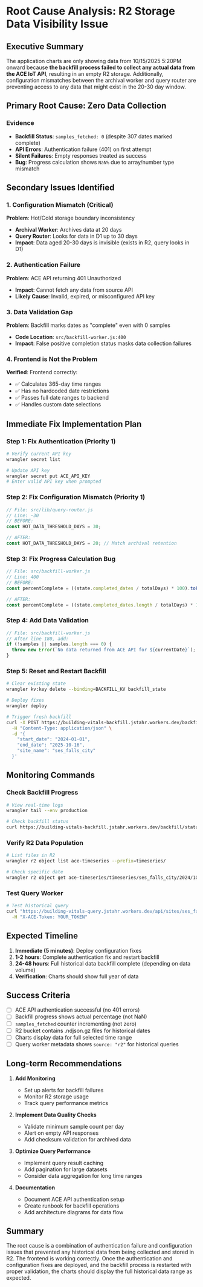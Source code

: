 # Root Cause Analysis: R2 Storage Data Visibility Issue

## Executive Summary

The application charts are only showing data from 10/15/2025 5:20PM onward because **the backfill process failed to collect any actual data from the ACE IoT API**, resulting in an empty R2 storage. Additionally, configuration mismatches between the archival worker and query router are preventing access to any data that might exist in the 20-30 day window.

## Primary Root Cause: Zero Data Collection

### Evidence
- **Backfill Status**: `samples_fetched: 0` (despite 307 dates marked complete)
- **API Errors**: Authentication failure (401) on first attempt
- **Silent Failures**: Empty responses treated as success
- **Bug**: Progress calculation shows `NaN%` due to array/number type mismatch

## Secondary Issues Identified

### 1. Configuration Mismatch (Critical)
**Problem**: Hot/Cold storage boundary inconsistency
- **Archival Worker**: Archives data at 20 days
- **Query Router**: Looks for data in D1 up to 30 days
- **Impact**: Data aged 20-30 days is invisible (exists in R2, query looks in D1)

### 2. Authentication Failure
**Problem**: ACE API returning 401 Unauthorized
- **Impact**: Cannot fetch any data from source API
- **Likely Cause**: Invalid, expired, or misconfigured API key

### 3. Data Validation Gap
**Problem**: Backfill marks dates as "complete" even with 0 samples
- **Code Location**: `src/backfill-worker.js:400`
- **Impact**: False positive completion status masks data collection failures

### 4. Frontend is Not the Problem
**Verified**: Frontend correctly:
- ✅ Calculates 365-day time ranges
- ✅ Has no hardcoded date restrictions
- ✅ Passes full date ranges to backend
- ✅ Handles custom date selections

## Immediate Fix Implementation Plan

### Step 1: Fix Authentication (Priority 1)
```bash
# Verify current API key
wrangler secret list

# Update API key
wrangler secret put ACE_API_KEY
# Enter valid API key when prompted
```

### Step 2: Fix Configuration Mismatch (Priority 1)
```javascript
// File: src/lib/query-router.js
// Line: ~30
// BEFORE:
const HOT_DATA_THRESHOLD_DAYS = 30;

// AFTER:
const HOT_DATA_THRESHOLD_DAYS = 20; // Match archival retention
```

### Step 3: Fix Progress Calculation Bug
```javascript
// File: src/backfill-worker.js
// Line: 400
// BEFORE:
const percentComplete = ((state.completed_dates / totalDays) * 100).toFixed(1);

// AFTER:
const percentComplete = ((state.completed_dates.length / totalDays) * 100).toFixed(1);
```

### Step 4: Add Data Validation
```javascript
// File: src/backfill-worker.js
// After line 180, add:
if (!samples || samples.length === 0) {
  throw new Error(`No data returned from ACE API for ${currentDate}`);
}
```

### Step 5: Reset and Restart Backfill
```bash
# Clear existing state
wrangler kv:key delete --binding=BACKFILL_KV backfill_state

# Deploy fixes
wrangler deploy

# Trigger fresh backfill
curl -X POST https://building-vitals-backfill.jstahr.workers.dev/backfill/start \
  -H "Content-Type: application/json" \
  -d '{
    "start_date": "2024-01-01",
    "end_date": "2025-10-16",
    "site_name": "ses_falls_city"
  }'
```

## Monitoring Commands

### Check Backfill Progress
```bash
# View real-time logs
wrangler tail --env production

# Check backfill status
curl https://building-vitals-backfill.jstahr.workers.dev/backfill/status
```

### Verify R2 Data Population
```bash
# List files in R2
wrangler r2 object list ace-timeseries --prefix=timeseries/

# Check specific date
wrangler r2 object get ace-timeseries/timeseries/ses_falls_city/2024/10/15.ndjson.gz
```

### Test Query Worker
```bash
# Test historical query
curl "https://building-vitals-query.jstahr.workers.dev/api/sites/ses_falls_city/timeseries/paginated?start_time=2024-01-01T00:00:00Z&end_time=2024-12-31T23:59:59Z" \
  -H "X-ACE-Token: YOUR_TOKEN"
```

## Expected Timeline

1. **Immediate (5 minutes)**: Deploy configuration fixes
2. **1-2 hours**: Complete authentication fix and restart backfill
3. **24-48 hours**: Full historical data backfill complete (depending on data volume)
4. **Verification**: Charts should show full year of data

## Success Criteria

- [ ] ACE API authentication successful (no 401 errors)
- [ ] Backfill progress shows actual percentage (not NaN)
- [ ] `samples_fetched` counter incrementing (not zero)
- [ ] R2 bucket contains .ndjson.gz files for historical dates
- [ ] Charts display data for full selected time range
- [ ] Query worker metadata shows `source: "r2"` for historical queries

## Long-term Recommendations

1. **Add Monitoring**
   - Set up alerts for backfill failures
   - Monitor R2 storage usage
   - Track query performance metrics

2. **Implement Data Quality Checks**
   - Validate minimum sample count per day
   - Alert on empty API responses
   - Add checksum validation for archived data

3. **Optimize Query Performance**
   - Implement query result caching
   - Add pagination for large datasets
   - Consider data aggregation for long time ranges

4. **Documentation**
   - Document ACE API authentication setup
   - Create runbook for backfill operations
   - Add architecture diagrams for data flow

## Summary

The root cause is a combination of authentication failure and configuration issues that prevented any historical data from being collected and stored in R2. The frontend is working correctly. Once the authentication and configuration fixes are deployed, and the backfill process is restarted with proper validation, the charts should display the full historical data range as expected.